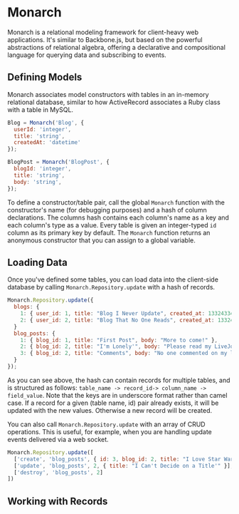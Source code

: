 # Monarch

Monarch is a relational modeling framework for client-heavy web applications.
It's similar to Backbone.js, but based on the powerful abstractions of
relational algebra, offering a declarative and compositional language for
querying data and subscribing to events.


## Defining Models

Monarch associates model constructors with tables in an in-memory relational
database, similar to how ActiveRecord associates a Ruby class with a table in
MySQL.

```javascript
Blog = Monarch('Blog', {
  userId: 'integer',
  title: 'string',
  createdAt: 'datetime'
});

BlogPost = Monarch('BlogPost', {
  blogId: 'integer',
  title: 'string',
  body: 'string',
});
```

To define a constructor/table pair, call the global `Monarch` function with the
constructor's name (for debugging purposes) and a hash of column declarations.
The columns hash contains each column's name as a key and each column's type as
a value. Every table is given an integer-typed `id` column as its primary key by
default. The `Monarch` function returns an anonymous constructor that you can
assign to a global variable.

## Loading Data

Once you've defined some tables, you can load data into the client-side database
by calling `Monarch.Repository.update` with a hash of records.

```javascript
Monarch.Repository.update({
  blogs: {
    1: { user_id: 1, title: "Blog I Never Update", created_at: 1332433460811 },
    2: { user_id: 2, title: "Blog That No One Reads", created_at: 1332433434561 }
  }
  blog_posts: {
    1: { blog_id: 1, title: "First Post", body: "More to come!" },
    2: { blog_id: 2, title: "I'm Lonely'", body: "Please read my LiveJournal." },
    3: { blog_id: 2, title: "Comments", body: "No one commented on my last post." }
  }
});
```

As you can see above, the hash can contain records for multiple tables, and is
structured as follows: `table_name -> record_id-> column_name -> field_value`.
Note that the keys are in underscore format rather than camel case. If a record
for a given (table name, id) pair already exists, it will be updated with the
new values. Otherwise a new record will be created.

You can also call `Monarch.Repository.update` with an array of CRUD operations.
This is useful, for example, when you are handling update events delivered via a
web socket.

```javascript
Monarch.Repository.update([
  ['create', 'blog_posts', { id: 3, blog_id: 2, title: "I Love Star Wars!" }],
  ['update', 'blog_posts', 2, { title: "I Can't Decide on a Title'" }],
  ['destroy', 'blog_posts', 2]
])
```

## Working with Records


